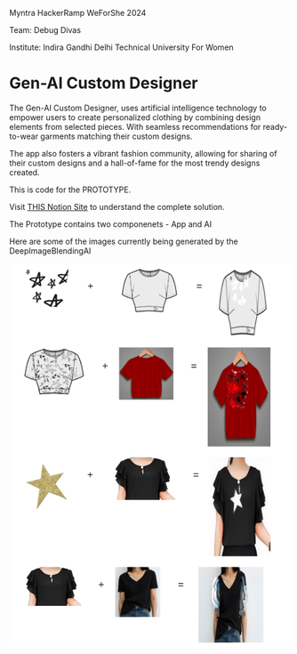 Myntra HackerRamp WeForShe 2024

Team: Debug Divas

Institute: Indira Gandhi Delhi Technical University For Women

# Gen-AI Custom Designer

The Gen-AI Custom Designer, uses artificial intelligence technology to empower users to create personalized clothing by combining design elements from selected pieces. With seamless recommendations for ready-to-wear garments matching their custom designs.

The app also fosters a vibrant fashion community, allowing for sharing of their custom designs and a hall-of-fame for the most trendy designs created.

This is code for the PROTOTYPE.

Visit [THIS Notion Site](https://tangible-sorrel-d84.notion.site/Myntra-HackerRamp-WeForShe-2024-daafab0b6e0549ffaa286980a180ad74) to understand the complete solution.

The Prototype contains two componenets - App and AI

Here are some of the images currently being generated by the DeepImageBlendingAI

![Generated Images](https://github.com/soctopus2327/Gen-AI-Custom-Designer/blob/main/Generated%20Images.png)

